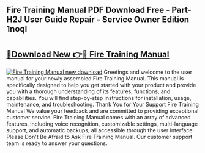 ## Fire Training Manual PDF Download Free - Part-H2J User Guide Repair - Service Owner Edition 1noql

# <h2><a href="http://bc39051.oget.top/?id=Fire+Training+Manual">🔗Download New 👉🔴 Fire Training Manual</a></h2>

[![Fire Training Manual new download](https://i.imgur.com/5g1atiW.png)](http://bc39051.oget.top/?id=Fire+Training+Manual)
Greetings and welcome to the user manual for your newly assembled Fire Training Manual. This manual is specifically designed to help you get started with your product and provide you with a thorough understanding of its features, functions, and capabilities. You will find step-by-step instructions for installation, usage, maintenance, and troubleshooting. Thank You for Your Support Fire Training Manual We value your feedback and are committed to providing exceptional customer service. Fire Training Manual comes with an array of advanced features, including voice recognition, customizable settings, multi-language support, and automatic backups, all accessible through the user interface. Please Don't Be Afraid to Ask Fire Training Manual. Our customer support team is ready to answer your questions.

